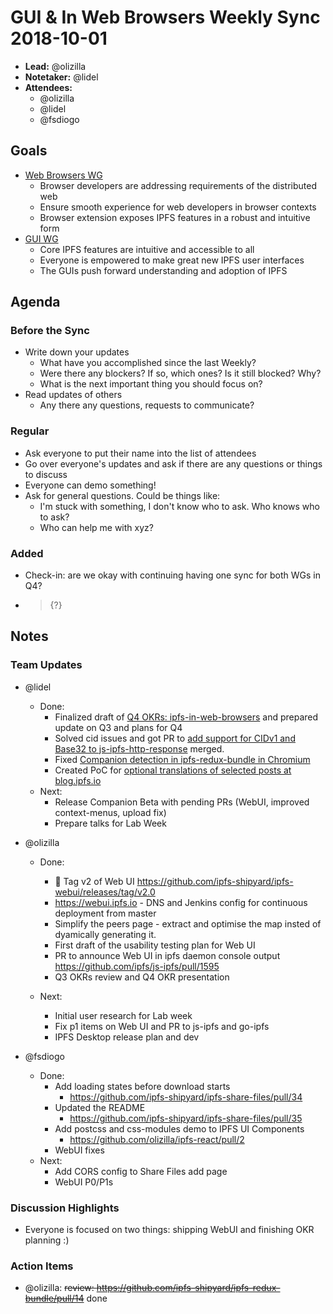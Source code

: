 # GUI & In Web Browsers Weekly Sync 2018-10-01

- **Lead:** @olizilla
- **Notetaker:** @lidel
- **Attendees:**
    - @olizilla
    - @lidel
    - @fsdiogo

## Goals

- [Web Browsers WG](https://github.com/ipfs/in-web-browsers)
    - Browser developers are addressing requirements of the distributed web
    - Ensure smooth experience for web developers in browser contexts
    - Browser extension exposes IPFS features in a robust and intuitive form
- [GUI WG](https://github.com/ipfs/ipfs-gui)
    - Core IPFS features are intuitive and accessible to all
    - Everyone is empowered to make great new IPFS user interfaces
    - The GUIs push forward understanding and adoption of IPFS

## Agenda

### Before the Sync

- Write down your updates
    - What have you accomplished since the last Weekly?
    - Were there any blockers? If so, which ones? Is it still blocked? Why?
    - What is the next important thing you should focus on?
- Read updates of others
    - Any there any questions, requests to communicate?


### Regular

- Ask everyone to put their name into the list of attendees
- Go over everyone's updates and ask if there are any questions or things to discuss
- Everyone can demo something!
- Ask for general questions. Could be things like:
  - I'm stuck with something, I don't know who to ask. Who knows who to ask?
  - Who can help me with xyz?

### Added

- Check-in: are we okay with continuing having one sync for both WGs in Q4?
- > {?}

## Notes

### Team Updates

- @lidel
    - Done:
        - Finalized draft of [Q4 OKRs: ipfs-in-web-browsers](https://docs.google.com/spreadsheets/d/139lROP7-Ee4M4S7A_IO4iIgSgugYm7dct620LYnalII/#gid=755202447) and prepared update on Q3 and plans for Q4
        - Solved cid issues and got PR to [add support for CIDv1 and Base32 to js-ipfs-http-response](https://github.com/ipfs/js-ipfs-http-response/pull/9) merged.
        - Fixed [Companion detection in ipfs-redux-bundle in Chromium](https://github.com/ipfs-shipyard/ipfs-redux-bundle/pull/14)
        - Created PoC for [optional translations of selected posts at blog.ipfs.io](https://github.com/ipfs/blog/pull/180)
    - Next:
        - Release Companion Beta with pending PRs (WebUI, improved context-menus, upload fix)
        - Prepare talks for Lab Week

- @olizilla
  - Done:
    - :rocket: Tag v2 of Web UI https://github.com/ipfs-shipyard/ipfs-webui/releases/tag/v2.0
    - https://webui.ipfs.io - DNS and Jenkins config for continuous deployment from master
    - Simplify the peers page - extract and optimise the map insted of dyamically generating it.
    - First draft of the usability testing plan for Web UI
    - PR to announce Web UI in ipfs daemon console output https://github.com/ipfs/js-ipfs/pull/1595
    - Q3 OKRs review and Q4 OKR presentation

  - Next:
    - Initial user research for Lab week
    - Fix p1 items on Web UI and PR to js-ipfs and go-ipfs
    - IPFS Desktop release plan and dev

- @fsdiogo
    - Done:
        - Add loading states before download starts
            - https://github.com/ipfs-shipyard/ipfs-share-files/pull/34
        - Updated the README
            - https://github.com/ipfs-shipyard/ipfs-share-files/pull/35
        - Add postcss and css-modules demo to IPFS UI Components
            - https://github.com/olizilla/ipfs-react/pull/2
        - WebUI fixes
    - Next:
        - Add CORS config to Share Files add page
        - WebUI P0/P1s

### Discussion Highlights

- Everyone is focused on two things: shipping WebUI and finishing OKR planning :)

### Action Items

- @olizilla: <del>review: https://github.com/ipfs-shipyard/ipfs-redux-bundle/pull/14</del> done
